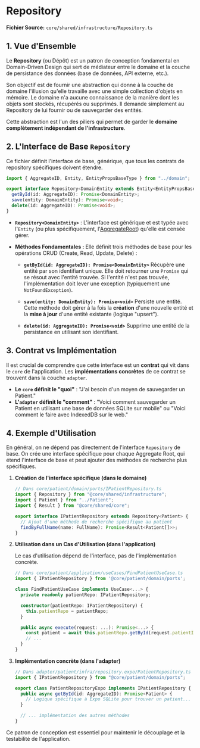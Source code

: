 # Repository

**Fichier Source:** `core/shared/infrastructure/Repository.ts`

## 1. Vue d'Ensemble

Le **Repository** (ou Dépôt) est un patron de conception fondamental en Domain-Driven Design qui sert de médiateur entre le domaine et la couche de persistance des données (base de données, API externe, etc.).

Son objectif est de fournir une abstraction qui donne à la couche de domaine l'illusion qu'elle travaille avec une simple collection d'objets en mémoire. Le domaine n'a aucune connaissance de la manière dont les objets sont stockés, récupérés ou supprimés. Il demande simplement au Repository de lui fournir ou de sauvegarder des entités.

Cette abstraction est l'un des piliers qui permet de garder le **domaine complètement indépendant de l'infrastructure**.

## 2. L'Interface de Base `Repository`

Ce fichier définit l'interface de base, générique, que tous les contrats de repository spécifiques doivent étendre.

```typescript
import { AggregateID, Entity, EntityPropsBaseType } from "../domain";

export interface Repository<DomainEntity extends Entity<EntityPropsBaseType>> {
  getById(id: AggregateID): Promise<DomainEntity>;
  save(entity: DomainEntity): Promise<void>;
  delete(id: AggregateID): Promise<void>;
}
```

- **`Repository<DomainEntity>`** : L'interface est générique et est typée avec l'`Entity` (ou plus spécifiquement, l'[AggregateRoot](../domain/common/AggregateRoot.md)) qu'elle est censée gérer.

- **Méthodes Fondamentales :** Elle définit trois méthodes de base pour les opérations CRUD (Create, Read, Update, Delete) :
  - **`getById(id: AggregateID): Promise<DomainEntity>`**
    Récupère une entité par son identifiant unique. Elle doit retourner une `Promise` qui se résout avec l'entité trouvée. Si l'entité n'est pas trouvée, l'implémentation doit lever une exception (typiquement une `NotFoundException`).

  - **`save(entity: DomainEntity): Promise<void>`**
    Persiste une entité. Cette méthode doit gérer à la fois la **création** d'une nouvelle entité et la **mise à jour** d'une entité existante (logique "upsert").

  - **`delete(id: AggregateID): Promise<void>`**
    Supprime une entité de la persistance en utilisant son identifiant.

## 3. Contrat vs Implémentation

Il est crucial de comprendre que cette interface est un **contrat** qui vit dans le `core` de l'application. Les **implémentations concrètes** de ce contrat se trouvent dans la couche `adapter`.

- **Le `core` définit le "quoi"** : "J'ai besoin d'un moyen de sauvegarder un Patient."
- **L'`adapter` définit le "comment"** : "Voici comment sauvegarder un Patient en utilisant une base de données SQLite sur mobile" ou "Voici comment le faire avec IndexedDB sur le web."

## 4. Exemple d'Utilisation

En général, on ne dépend pas directement de l'interface `Repository` de base. On crée une interface spécifique pour chaque Aggregate Root, qui étend l'interface de base et peut ajouter des méthodes de recherche plus spécifiques.

1.  **Création de l'interface spécifique (dans le domaine)**

    ```typescript
    // Dans core/patient/domain/ports/IPatientRepository.ts
    import { Repository } from "@core/shared/infrastructure";
    import { Patient } from "../Patient";
    import { Result } from "@core/shared/core";

    export interface IPatientRepository extends Repository<Patient> {
      // Ajout d'une méthode de recherche spécifique au patient
      findByFullName(name: FullName): Promise<Result<Patient[]>>;
    }
    ```

2.  **Utilisation dans un Cas d'Utilisation (dans l'application)**

    Le cas d'utilisation dépend de l'interface, pas de l'implémentation concrète.

    ```typescript
    // Dans core/patient/application/useCases/FindPatientUseCase.ts
    import { IPatientRepository } from '@core/patient/domain/ports';

    class FindPatientUseCase implements UseCase<...> {
      private readonly patientRepo: IPatientRepository;

      constructor(patientRepo: IPatientRepository) {
        this.patientRepo = patientRepo;
      }

      public async execute(request: ...): Promise<...> {
        const patient = await this.patientRepo.getById(request.patientId);
        // ...
      }
    }
    ```

3.  **Implémentation concrète (dans l'adapter)**

    ```typescript
    // Dans adapter/patient/infra/repository.expo/PatientRepository.ts
    import { IPatientRepository } from "@core/patient/domain/ports";

    export class PatientRepositoryExpo implements IPatientRepository {
      public async getById(id: AggregateID): Promise<Patient> {
        // Logique spécifique à Expo SQLite pour trouver un patient...
      }

      // ... implémentation des autres méthodes
    }
    ```

Ce patron de conception est essentiel pour maintenir le découplage et la testabilité de l'application.
